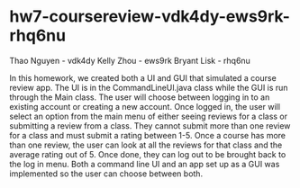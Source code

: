 # hw7-coursereview-vdk4dy-ews9rk-rhq6nu
Thao Nguyen - vdk4dy
Kelly Zhou - ews9rk
Bryant Lisk - rhq6nu

In this homework, we created both a UI and GUI that simulated a course review app. The UI is in the CommandLineUI.java class while the GUI is run through the Main class. 
The user will choose between logging in to an existing account or creating a new account. Once logged in, the user will select an option from the main menu of either seeing reviews for a class or submitting a review from a class.
They cannot submit more than one review for a class and must submit a rating between 1-5. Once a course has more than one review, the user can look at all the reviews for that class and the average rating out of 5. 
Once done, they can log out to be brought back to the log in menu. Both a command line UI and an app set up as a GUI was implemented so the user can choose between both.